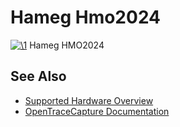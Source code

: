 # Hameg Hmo2024

[![\1](../../assets/hardware/general/\2)](./File:Hameg_HMO2024.png.html)
[](./File:Hameg_HMO2024.png.html "Enlarge")
Hameg HMO2024

## See Also
- [Supported Hardware Overview](../supported-hardware.md)
- [OpenTraceCapture Documentation](../../opentracecapture/overview.md)

